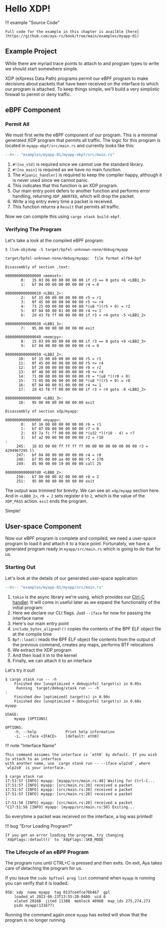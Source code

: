 # Hello XDP!

!!! example "Source Code"

    Full code for the example in this chapter is availble [here](https://github.com/aya-rs/book/tree/main/examples/myapp-01)

## Example Project

While there are myriad trace points to attach to and program types to write we should start somewhere simple.

XDP (eXpress Data Path) programs permit our eBPF program to make decisions about packets that have been received on the interface to which our program is attached. To keep things simple, we'll build a very simplistic firewall to permit or deny traffic.

## eBPF Component

### Permit All

We must first write the eBPF component of our program.
This is a minimal generated XDP program that permits all traffic.
The logic for this program is located in `myapp-ebpf/src/main.rs` and currently looks like this:

```rust linenums="1" title="myapp-ebpf/src/main.rs"
--8<-- "examples/myapp-01/myapp-ebpf/src/main.rs"
```

1. `#![no_std]` is required since we cannot use the standard library.
2. `#![no_main]` is required as we have no main function.
3. The `#[panic_handler]` is required to keep the compiler happy, although it is never used since we cannot panic.
4. This indicates that this function is an XDP program.
5. Our main entry point defers to another function and performs error handling, returning `XDP_ABORTED`, which will drop the packet.
6. Write a log entry every time a packet is received.
7. This function returns a `Result` that permits all traffic.

Now we can compile this using `cargo xtask build-ebpf`.

### Verifying The Program

Let's take a look at the compiled eBPF program:

```console
$ llvm-objdump -S target/bpfel-unknown-none/debug/myapp

target/bpfel-unknown-none/debug/myapp:	file format elf64-bpf

Disassembly of section .text:

0000000000000000 <memset>:
       0:	15 03 06 00 00 00 00 00	if r3 == 0 goto +6 <LBB1_3>
       1:	b7 04 00 00 00 00 00 00	r4 = 0

0000000000000010 <LBB1_2>:
       2:	bf 15 00 00 00 00 00 00	r5 = r1
       3:	0f 45 00 00 00 00 00 00	r5 += r4
       4:	73 25 00 00 00 00 00 00	*(u8 *)(r5 + 0) = r2
       5:	07 04 00 00 01 00 00 00	r4 += 1
       6:	2d 43 fb ff 00 00 00 00	if r3 > r4 goto -5 <LBB1_2>

0000000000000038 <LBB1_3>:
       7:	95 00 00 00 00 00 00 00	exit

0000000000000040 <memcpy>:
       8:	15 03 09 00 00 00 00 00	if r3 == 0 goto +9 <LBB2_3>
       9:	b7 04 00 00 00 00 00 00	r4 = 0

0000000000000050 <LBB2_2>:
      10:	bf 15 00 00 00 00 00 00	r5 = r1
      11:	0f 45 00 00 00 00 00 00	r5 += r4
      12:	bf 20 00 00 00 00 00 00	r0 = r2
      13:	0f 40 00 00 00 00 00 00	r0 += r4
      14:	71 00 00 00 00 00 00 00	r0 = *(u8 *)(r0 + 0)
      15:	73 05 00 00 00 00 00 00	*(u8 *)(r5 + 0) = r0
      16:	07 04 00 00 01 00 00 00	r4 += 1
      17:	2d 43 f8 ff 00 00 00 00	if r3 > r4 goto -8 <LBB2_2>

0000000000000090 <LBB2_3>:
      18:	95 00 00 00 00 00 00 00	exit

Disassembly of section xdp/myapp:

0000000000000000 <myapp>:
       0:	bf 16 00 00 00 00 00 00	r6 = r1
       1:	b7 07 00 00 00 00 00 00	r7 = 0
       2:	63 7a fc ff 00 00 00 00	*(u32 *)(r10 - 4) = r7
       3:	bf a2 00 00 00 00 00 00	r2 = r10
:
     245:	18 03 00 00 ff ff ff ff 00 00 00 00 00 00 00 00	r3 = 4294967295 ll
     247:	bf 04 00 00 00 00 00 00	r4 = r0
     248:	b7 05 00 00 aa 00 00 00	r5 = 170
     249:	85 00 00 00 19 00 00 00	call 25

00000000000007d0 <LBB0_2>:
     250:	b7 00 00 00 02 00 00 00	r0 = 2
     251:	95 00 00 00 00 00 00 00	exit
```

The output was trimmed for brevity.
We can see an `xdp/myapp` section here.
And in `<LBB0_2>`, `r0 = 2` sets register `0` to `2`, which is the value of the `XDP_PASS` action.
`exit` ends the program.

Simple!

## User-space Component

Now our eBPF program is complete and compiled, we need a user-space program to load it and attach it to a trace point.
Fortunately, we have a generated program ready in `myapp/src/main.rs` which is going to do that for us.

### Starting Out

Let's look at the details of our generated user-space application:

```rust linenums="1" title="myapp/src/main.rs"
--8<-- "examples/myapp-01/myapp/src/main.rs"
```

1. `tokio` is the async library we're using, which provides our [Ctrl-C handler](https://docs.rs/tokio/latest/tokio/signal/fn.ctrl_c.html). It will come in useful later as we expand the functionality of the initial program:
2. Here we declare our CLI flags. Just `--iface` for now for passing the interface name
3. Here's our main entry point
4. `include_bytes_aligned!()` copies the contents of the BPF ELF object file at the compile time
5. `Bpf::load()` reads the BPF ELF object file contents from the output of the previous command, creates any maps, performs BTF relocations
6. We extract the XDP program
7. And then load it in to the kernel
8. Finally, we can attach it to an interface

Let's try it out!

```console
$ cargo xtask run -- -h
    Finished dev [unoptimized + debuginfo] target(s) in 0.05s
     Running `target/debug/xtask run -- -h`
:
    Finished dev [optimized] target(s) in 0.90s
    Finished dev [unoptimized + debuginfo] target(s) in 0.60s
myapp 

USAGE:
    myapp [OPTIONS]

OPTIONS:
    -h, --help             Print help information
    -i, --iface <IFACE>    [default: eth0]
```

!!! note "Interface Name"

    This command assumes the interface is `eth0` by default. If you wish to attach to an interface
    with another name, use `cargo xtask run -- --iface wlp2s0`, where  `wlp2s0` is your interface.

```console
$ cargo xtask run
17:51:57 [INFO] myapp: [myapp/src/main.rs:48] Waiting for Ctrl-C...
17:51:57 [INFO] myapp: [src/main.rs:20] received a packet
17:51:57 [INFO] myapp: [src/main.rs:20] received a packet
17:51:57 [INFO] myapp: [src/main.rs:20] received a packet
:
17:51:58 [INFO] myapp: [src/main.rs:20] received a packet
^C17:51:58 [INFO] myapp: [myapp/src/main.rs:50] Exiting...
```

So everytime a packet was received on the interface, a log was printed!

!!! bug "Error Loading Program?"

    If you get an error loading the program, try changing `XdpFlags::default()` to `XdpFlags::SKB_MODE`


### The Lifecycle of an eBPF Program

The program runs until CTRL+C is pressed and then exits.
On exit, Aya takes care of detaching the program for us.

If you issue the `sudo bpftool prog list` command when `myapp` is running you can verify that it is loaded:

```console
958: xdp  name myapp  tag 0137ce4fce70b467  gpl
	loaded_at 2022-06-23T13:55:28-0400  uid 0
	xlated 2016B  jited 1138B  memlock 4096B  map_ids 275,274,273
	pids myapp(131677)
```

Running the command again once `myapp` has exited will show that the program is no longer running.
